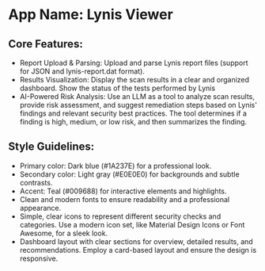 # **App Name**: Lynis Viewer

## Core Features:

- Report Upload & Parsing: Upload and parse Lynis report files (support for JSON and lynis-report.dat format).
- Results Visualization: Display the scan results in a clear and organized dashboard. Show the status of the tests performed by Lynis
- AI-Powered Risk Analysis: Use an LLM as a tool to analyze scan results, provide risk assessment, and suggest remediation steps based on Lynis' findings and relevant security best practices. The tool determines if a finding is high, medium, or low risk, and then summarizes the finding.

## Style Guidelines:

- Primary color: Dark blue (#1A237E) for a professional look.
- Secondary color: Light gray (#E0E0E0) for backgrounds and subtle contrasts.
- Accent: Teal (#009688) for interactive elements and highlights.
- Clean and modern fonts to ensure readability and a professional appearance.
- Simple, clear icons to represent different security checks and categories. Use a modern icon set, like Material Design Icons or Font Awesome, for a sleek look.
- Dashboard layout with clear sections for overview, detailed results, and recommendations. Employ a card-based layout and ensure the design is responsive.